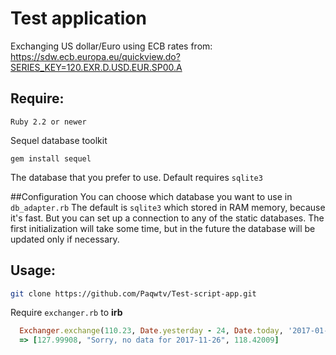 # Test application
Exchanging US dollar/Euro using ECB rates from:
https://sdw.ecb.europa.eu/quickview.do?SERIES_KEY=120.EXR.D.USD.EUR.SP00.A

## Require:

    Ruby 2.2 or newer

Sequel database toolkit

    gem install sequel

The database that you prefer to use.
Default requires `sqlite3`

##Configuration
You can choose which database you want to use in `db_adapter.rb`
The default is `sqlite3` which stored in RAM memory, because it's fast.
But you can set up a connection to any of the static databases.
The first initialization will take some time, but in the future the database will be updated only if necessary.

## Usage:

```bash
git clone https://github.com/Paqwtv/Test-script-app.git
```

Require `exchanger.rb` to **irb**

```ruby
  Exchanger.exchange(110.23, Date.yesterday - 24, Date.today, '2017-01-25')
  => [127.99908, "Sorry, no data for 2017-11-26", 118.42009]
```
